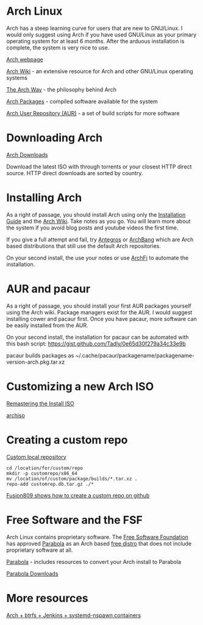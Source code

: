 # Arch Linux

Arch has a steep learning curve for users that are new to GNU/Linux.  I would only suggest using Arch if you have used GNU/Linux as your primary operating system for at least 6 months.  After the arduous installation is complete, the system is very nice to use.

[Arch webpage](https://www.archlinux.org/)

[Arch Wiki](https://wiki.archlinux.org/) - an extensive resource for Arch and other GNU/Linux operating systems

[The Arch Way](https://wiki.archlinux.org/index.php/The_Arch_Way_(%D0%A1%D1%80%D0%BF%D1%81%D0%BA%D0%B8)) - the philosophy behind Arch

[Arch Packages](https://www.archlinux.org/packages/) - compiled software available for the system

[Arch User Repository (AUR)](https://aur.archlinux.org/) - a set of build scripts for more software

# Downloading Arch

[Arch Downloads](https://www.archlinux.org/download/)

Download the latest ISO with through torrents or your closest HTTP direct source.  HTTP direct downloads are sorted by country.

# Installing Arch

As a right of passage, you should install Arch using only the [Installation Guide](https://wiki.archlinux.org/index.php/Installation_guide) and the [Arch Wiki](https://wiki.archlinux.org/).  Take notes as you go.  You will learn more about the system if you avoid blog posts and youtube videos the first time.

If you give a full attempt and fail, try [Antegros](https://antergos.com/try-it/) or [ArchBang](http://bbs.archbang.org/) which are Arch based distributions that still use the default Arch repositories.

On your second install, the use your notes or use [ArchFi](https://github.com/MatMoul/archfi) to automate the installation.

# AUR and pacaur

As a right of passage, you should install your first AUR packages yourself using the Arch wiki.  Package managers exist for the AUR.  I would suggest installing cower and pacaur first.  Once you have pacaur, more software can be easily installed from the AUR.

On your second install, the installation for pacaur can be automated with this bash script: https://gist.github.com/Tadly/0e65d30f279a34c33e9b

pacaur builds packages as ~/.cache/pacaur/packagename/packagename-version-arch.pkg.tar.xz

# Customizing a new Arch ISO

[Remastering the Install ISO](https://wiki.archlinux.org/index.php/Remastering_the_Install_ISO)

[archiso](https://wiki.archlinux.org/index.php/archiso)

# Creating a custom repo

[Custom local repository](https://wiki.archlinux.org/index.php/Pacman/Tips_and_tricks#Custom_local_repository)

```
cd /location/for/custom/repo
mkdir -p customrepo/x86_64
mv /location/of/custom/package/builds/*.tar.xz .
repo-add customrep.db.tar.gz ./*
```

[Fusion809 shows how to create a custom repo on github](https://fusion809.github.io/how-to-create-archlinux-repository/)

# Free Software and the FSF

Arch Linux contains proprietary software.  The [Free Software Foundation](http://www.fsf.org/) has approved [Parabola](https://www.parabola.nu/) as an Arch based [free distro](https://www.gnu.org/distros/free-distros.html) that does not include proprietary software at all.

[Parabola](https://www.parabola.nu/) - includes resources to convert your Arch install to Parabola

[Parabola Downloads](https://wiki.parabola.nu/Get_Parabola)

# More resources

[Arch + btrfs + Jenkins +  systemd-nspawn containers](https://blog.bastelfreak.de/2016/05/creating-a-reliable-arch-linux-package-build-environment/)
